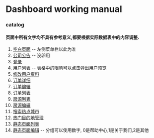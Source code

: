 # Dashboard working manual

### catalog
#### 页面中所有文字均不具有参考意义,都要根据实际数据表中的内容调整.

1. [空白页面](blank.html) -- 左侧菜单栏以此为准
2. [公司公告](home.html) -- 没卵用
1. [登录](login.html)
1. [用户列表](user-list.html) -- 表格中的眼睛可以点击弹出用户预览
1. [修改用户资料](user-info_edit.html)
1. [订单详细](order-detail.html)
1. [订单编辑](order-detail_edit.html)
1. [订单列表](order-list.html)
1. [房源列表](properties-list.html)
1. [房源编辑](properties-edit.html)
1. [搜索热点城市](Content-hot.html)
1. [热门目的地管理](Content-home_page.html)
1. [静态页面列表](Content-static_pages.html)
1. [静态页面编辑](Content-static_pages_edit.html) -- 分组可以使用数字, 0是帮助中心,1是关于我们,2是其他